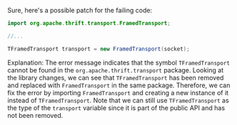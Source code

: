 Sure, here's a possible patch for the failing code:
```java
import org.apache.thrift.transport.FramedTransport;

//...

TFramedTransport transport = new FramedTransport(socket);
```
Explanation:
The error message indicates that the symbol `TFramedTransport` cannot be found in the `org.apache.thrift.transport` package. Looking at the library changes, we can see that `TFramedTransport` has been removed and replaced with `FramedTransport` in the same package. Therefore, we can fix the error by importing `FramedTransport` and creating a new instance of it instead of `TFramedTransport`. Note that we can still use `TFramedTransport` as the type of the `transport` variable since it is part of the public API and has not been removed.